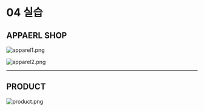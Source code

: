 # 04 실습

## APPAERL SHOP

![apparel1.png](./WEB.assets/apparel1.png)

![apparel2.png](./WEB.assets/apparel2.png)



-------------------------------------------------------

## PRODUCT

![product.png](./WEB.assets/product.png)


